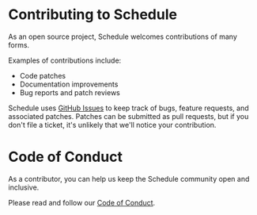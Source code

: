 Contributing to Schedule
========================

As an open source project, Schedule welcomes contributions of many forms.

Examples of contributions include:

* Code patches
* Documentation improvements
* Bug reports and patch reviews

Schedule uses [GitHub Issues](https://github.com/diemuzi/schedule/issues) to keep track of 
bugs, feature requests, and associated patches.
Patches can be submitted as pull requests, but if you don't file a ticket,
it's unlikely that we'll notice your contribution.

Code of Conduct
===============

As a contributor, you can help us keep the Schedule community open and inclusive.

Please read and follow our [Code of Conduct](CODE_OF_CONDUCT.md).
